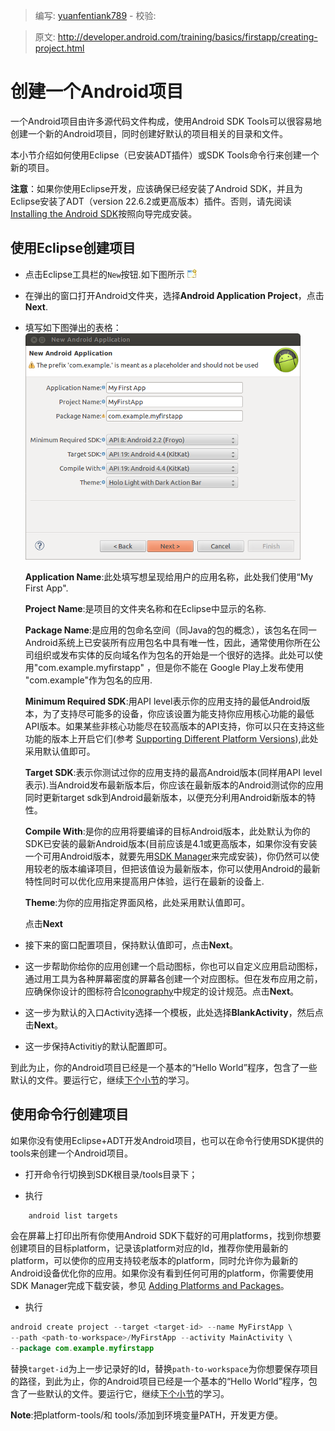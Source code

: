 > 编写: [yuanfentiank789](https://github.com/yuanfentiank789) - 校验:

> 原文: <http://developer.android.com/training/basics/firstapp/creating-project.html>

# 创建一个Android项目
一个Android项目由许多源代码文件构成，使用Android SDK Tools可以很容易地创建一个新的Android项目，同时创建好默认的项目相关的目录和文件。

本小节介绍如何使用Eclipse（已安装ADT插件）或SDK Tools命令行来创建一个新的项目。

**注意**：如果你使用Eclipse开发，应该确保已经安装了Android SDK，并且为Eclipse安装了ADT（version 22.6.2或更高版本）插件。否则，请先阅读 [Installing the Android SDK](http://developer.android.com/sdk/installing/index.html "SDK安装")按照向导完成安装。

## 使用Eclipse创建项目

* 点击Eclipse工具栏的`New`按钮.如下图所示
![eclipse-new](eclipse-new.png)

* 在弹出的窗口打开Android文件夹，选择**Android Application Project**，点击**Next**.

* 填写如下图弹出的表格：
![adt-firstapp-setup](adt-firstapp-setup.png)

  **Application Name**:此处填写想呈现给用户的应用名称，此处我们使用“My First App".

  **Project Name**:是项目的文件夹名称和在Eclipse中显示的名称.

  **Package Name**:是应用的包命名空间（同Java的包的概念），该包名在同一Android系统上已安装所有应用包名中具有唯一性，因此，通常使用你所在公司组织或发布实体的反向域名作为包名的开始是一个很好的选择。此处可以使用"com.example.myfirstapp" ，但是你不能在 Google Play上发布使用 "com.example"作为包名的应用.

  **Minimum Required SDK**:用API level表示你的应用支持的最低Android版本，为了支持尽可能多的设备，你应该设置为能支持你应用核心功能的最低API版本。如果某些非核心功能尽在较高版本的API支持，你可以只在支持这些功能的版本上开启它们(参考 [Supporting Different Platform Versions](http://developer.android.com/training/basics/supporting-devices/platforms.html)),此处采用默认值即可。

  **Target SDK**:表示你测试过你的应用支持的最高Android版本(同样用API level表示).当Android发布最新版本后，你应该在最新版本的Android测试你的应用同时更新target sdk到Android最新版本，以便充分利用Android新版本的特性。

  **Compile With**:是你的应用将要编译的目标Android版本，此处默认为你的SDK已安装的最新Android版本(目前应该是4.1或更高版本，如果你没有安装一个可用Android版本，就要先用[SDK Manager](http://developer.android.com/sdk/installing/adding-packages.html)来完成安装)，你仍然可以使用较老的版本编译项目，但把该值设为最新版本，你可以使用Android的最新特性同时可以优化应用来提高用户体验，运行在最新的设备上.

  **Theme**:为你的应用指定界面风格，此处采用默认值即可。

  点击**Next**

* 接下来的窗口配置项目，保持默认值即可，点击**Next**。

* 这一步帮助你给你的应用创建一个启动图标，你也可以自定义应用启动图标，通过用工具为各种屏幕密度的屏幕各创建一个对应图标。但在发布应用之前，应确保你设计的图标符合[Iconography](http://developer.android.com/design/style/iconography.html)中规定的设计规范。点击**Next**。

* 这一步为默认的入口Activity选择一个模板，此处选择**BlankActivity**，然后点击**Next**。

* 这一步保持Activitiy的默认配置即可。

到此为止，你的Android项目已经是一个基本的“Hello World”程序，包含了一些默认的文件。要运行它，继续[下个小节](running-app.html)的学习。

## 使用命令行创建项目

如果你没有使用Eclipse+ADT开发Android项目，也可以在命令行使用SDK提供的tools来创建一个Android项目。

* 打开命令行切换到SDK根目录/tools目录下；

* 执行

```java
    android list targets
```

会在屏幕上打印出所有你使用Android SDK下载好的可用platforms，找到你想要创建项目的目标platform，记录该platform对应的Id，推荐你使用最新的platform，可以使你的应用支持较老版本的platform，同时允许你为最新的Android设备优化你的应用。如果你没有看到任何可用的platform，你需要使用SDK Manager完成下载安装，参见 [Adding Platforms and Packages](http://developer.android.com/sdk/installing/adding-packages.html)。

* 执行

```java
android create project --target <target-id> --name MyFirstApp \
--path <path-to-workspace>/MyFirstApp --activity MainActivity \
--package com.example.myfirstapp
```

替换`target-id`为上一步记录好的Id，替换`path-to-workspace`为你想要保存项目的路径，到此为止，你的Android项目已经是一个基本的“Hello World”程序，包含了一些默认的文件。要运行它，继续[下个小节](running-app.html)的学习。

**Note**:把platform-tools/和 tools/添加到环境变量PATH，开发更方便。
